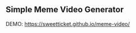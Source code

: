Simple Meme Video Generator
------------------------------------
DEMO: https://sweetticket.github.io/meme-video/
